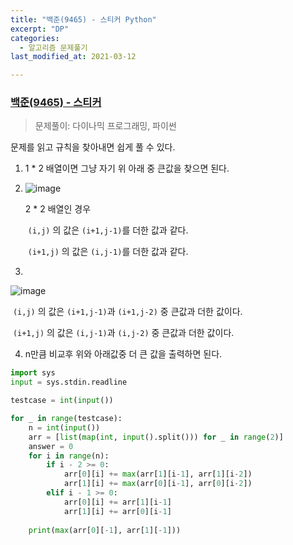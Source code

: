 ```yaml
---
title: "백준(9465) - 스티커 Python"
excerpt: "DP"
categories:
  - 알고리즘 문제풀기
last_modified_at: 2021-03-12

---
```


### [백준(9465) - 스티커](https://www.acmicpc.net/problem/9465)

> 문제풀이: 다이나믹 프로그래밍,  파이썬

문제를 읽고  규칙을 찾아내면 쉽게 풀 수 있다.

1. 1 * 2 배열이면 그냥 자기 위 아래 중 큰값을 찾으면 된다.

2. ![image](https://user-images.githubusercontent.com/17541671/110968079-72410c80-839a-11eb-8378-ee5acb018476.png)

   2 * 2 배열인 경우

   ​	`(i,j)` 의 값은 `(i+1,j-1)`를 더한 값과 같다.

   ​	`(i+1,j)` 의 값은 `(i,j-1)`를 더한 값과 같다.

3. 

   ![image](https://user-images.githubusercontent.com/17541671/110968179-913f9e80-839a-11eb-86a1-6da4a3568235.png)

   ​	`(i,j)` 의 값은 `(i+1,j-1)`과 `(i+1,j-2)` 중 큰값과 더한 값이다.

   ​	`(i+1,j)` 의 값은 `(i,j-1)`과 `(i,j-2)` 중 큰값과 더한 값이다.

4. n만큼 비교후 위와 아래값중 더 큰 값을 출력하면 된다.

```python
import sys
input = sys.stdin.readline

testcase = int(input())

for _ in range(testcase):
    n = int(input())
    arr = [list(map(int, input().split())) for _ in range(2)]
    answer = 0
    for i in range(n):
        if i - 2 >= 0:
            arr[0][i] += max(arr[1][i-1], arr[1][i-2])
            arr[1][i] += max(arr[0][i-1], arr[0][i-2])
        elif i - 1 >= 0:
            arr[0][i] += arr[1][i-1]
            arr[1][i] += arr[0][i-1]
    
    print(max(arr[0][-1], arr[1][-1]))
```

